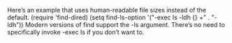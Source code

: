 

Here’s an example that uses human-readable file sizes instead of the default.
(require 'find-dired)
(setq find-ls-option '("-exec ls -ldh {} +" . "-ldh"))
Modern versions of find support the -ls argument. There’s no need to specifically invoke -exec ls if you don’t want to.

